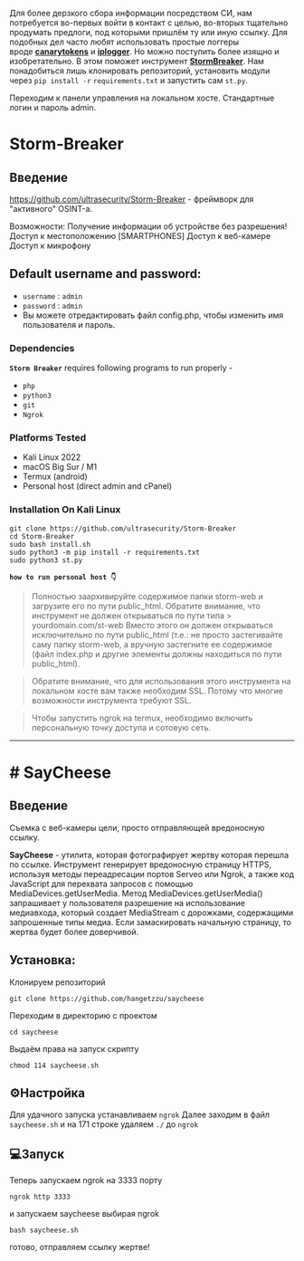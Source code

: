 Для более дерзкого сбора информации посредством СИ, нам потребуется во-первых войти в контакт с целью, во-вторых тщательно продумать предлоги, под которыми пришлём ту или иную ссылку. Для подобных дел часто любят использовать простые логгеры вроде [**canarytokens**](http://canarytokens.org/generate) и [**iplogger**](https://iplogger.org/). Но можно поступить более изящно и изобретательно. В этом поможет инструмент **[StormBreaker](**https://github.com/ultrasecurity/Storm-Breaker**)**. Нам понадобиться лишь клонировать репозиторий, установить модули через `pip install -r` `requirements.txt` и запустить сам `st.py`.  

Переходим к панели управления на локальном хосте. Стандартные логин и пароль admin.

# Storm-Breaker
## Введение

https://github.com/ultrasecurity/Storm-Breaker - фреймворк для "активного" OSINT-а.

Возможности: 
Получение информации об устройстве без разрешения! 
Доступ к местоположению \[SMARTPHONES] 
Доступ к веб-камере 
Доступ к микрофону

## Default username and password:

- `username` : `admin`
- `password` : `admin`
- Вы можете отредактировать файл config.php, чтобы изменить имя пользователя и пароль.

### Dependencies

**`Storm Breaker`** requires following programs to run properly -
- `php`
- `python3`
- `git`
- `Ngrok`

### Platforms Tested

- Kali Linux 2022
- macOS Big Sur / M1
- Termux (android)
- Personal host (direct admin and cPanel)  
    

### Installation On Kali Linux

```
git clone https://github.com/ultrasecurity/Storm-Breaker
cd Storm-Breaker
sudo bash install.sh
sudo python3 -m pip install -r requirements.txt
sudo python3 st.py
```

**`how to run personal host 👇`**

> Полностью заархивируйте содержимое папки storm-web и загрузите его по пути public_html.
>  Обратите внимание, что инструмент не должен открываться по пути типа > yourdomain.com/st-web Вместо этого он должен открываться исключительно по пути public_html (т.е.: не просто застегивайте саму папку storm-web, а вручную застегните ее содержимое (файл index.php и другие элементы должны находиться по пути public_html).

> Обратите внимание, что для использования этого инструмента на локальном хосте вам также необходим SSL. Потому что многие возможности инструмента требуют SSL.

> Чтобы запустить ngrok на termux, необходимо включить персональную точку доступа и сотовую сеть.

---

# # SayCheese

## Введение

Съемка с веб-камеры цели, просто отправляющей вредоносную ссылку.

**SayCheese** - утилита, которая фотографирует жертву которая перешла по ссылке. Инструмент генерирует вредоносную страницу HTTPS, используя методы переадресации портов Serveo или Ngrok, а также код JavaScript для перехвата запросов с помощью MediaDevices.getUserMedia. Метод MediaDevices.getUserMedia() запрашивает у пользователя разрешение на использование медиавхода, который создает MediaStream с дорожками, содержащими запрошенные типы медиа. Если замаскировать начальную страницу, то жертва будет более доверчивой.

## Установка:

Клонируем репозиторий
``` 
git clone https://github.com/hangetzzu/saycheese
```
Переходим в директорию с проектом
```
cd saycheese
```
Выдаём права на запуск скрипту
```
chmod 114 saycheese.sh
```

## ⚙️Настройка

Для удачного запуска устанавливаем `ngrok`
Далее заходим в файл `saycheese.sh` и на 171 строке удаляем `./` до `ngrok`

## 💻Запуск

Теперь запускаем ngrok на 3333 порту
```
ngrok http 3333
```
и запускаем saycheese выбирая ngrok
```
bash saycheese.sh
```
готово, отправляем ссылку жертве!